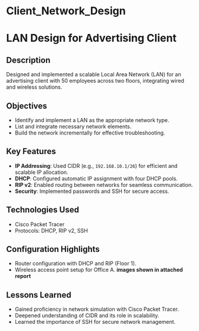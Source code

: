 # Client_Network_Design
# LAN Design for Advertising Client

## Description
Designed and implemented a scalable Local Area Network (LAN) for an advertising client with 50 employees across two floors, integrating wired and wireless solutions.

## Objectives
- Identify and implement a LAN as the appropriate network type.
- List and integrate necessary network elements.
- Build the network incrementally for effective troubleshooting.

## Key Features
- **IP Addressing**: Used CIDR (e.g., `192.168.10.1/26`) for efficient and scalable IP allocation.
- **DHCP**: Configured automatic IP assignment with four DHCP pools.
- **RIP v2**: Enabled routing between networks for seamless communication.
- **Security**: Implemented passwords and SSH for secure access.

## Technologies Used
- Cisco Packet Tracer
- Protocols: DHCP, RIP v2, SSH

## Configuration Highlights
- Router configuration with DHCP and RIP (Floor 1).
- Wireless access point setup for Office A.
**images shown in attached report**

## Lessons Learned
- Gained proficiency in network simulation with Cisco Packet Tracer.
- Deepened understanding of CIDR and its role in scalability.
- Learned the importance of SSH for secure network management.
